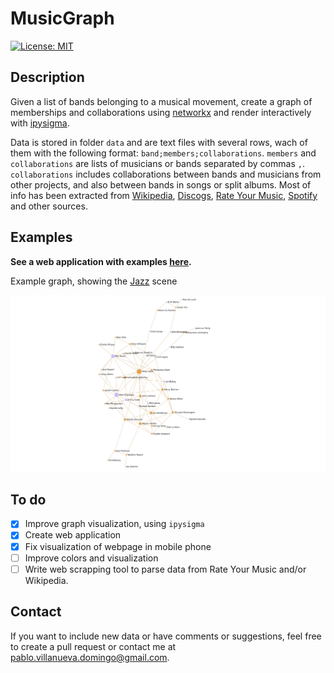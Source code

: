 # MusicGraph

[![License: MIT](https://img.shields.io/badge/License-MIT-yellow.svg)](https://opensource.org/licenses/MIT)

## Description

Given a list of bands belonging to a musical movement, create a graph of memberships and collaborations using [networkx](https://networkx.org/) and render interactively with [ipysigma](https://github.com/medialab/ipysigma).

Data is stored in folder `data` and are text files with several rows, wach of them with the following format: `band;members;collaborations`. `members` and `collaborations` are lists of musicians or bands separated by commas `,`. `collaborations` includes collaborations between bands and musicians from other projects, and also between bands in songs or split albums. Most of info has been extracted from [Wikipedia](https://en.wikipedia.org), [Discogs](https://www.discogs.com/), [Rate Your Music](https://rateyourmusic.com/), [Spotify](https://spotify.com/) and other sources.

## Examples

**See a web application with examples [here](https://pablovd.github.io/misc/musicgraph.html).**

Example graph, showing the [Jazz](https://en.wikipedia.org/wiki/Jazz) scene

![Jazz](examples/jazz.png "Jazz")

## To do

- [x] Improve graph visualization, using `ipysigma`
- [x] Create web application
- [x] Fix visualization of webpage in mobile phone
- [ ] Improve colors and visualization
- [ ] Write web scrapping tool to parse data from Rate Your Music and/or Wikipedia.

## Contact

If you want to include new data or have comments or suggestions, feel free to create a pull request or contact me at <pablo.villanueva.domingo@gmail.com>.